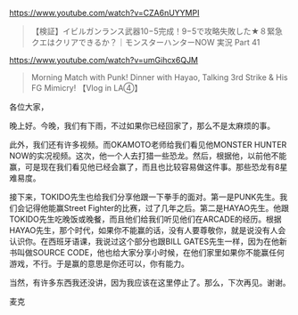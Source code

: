 https://www.youtube.com/watch?v=CZA6nUYYMPI
 
> 【検証】イビルガンランス武器10−5完成！9−5で攻略失敗した★８緊急クエはクリアできるか？｜モンスターハンターNOW 実況 Part 41

https://www.youtube.com/watch?v=umGihcx6QJM

> Morning Match with Punk! Dinner with Hayao, Talking 3rd Strike & His FG Mimicry! 【Vlog in LA④】

各位大家，

晚上好。今晚，我们有下雨，不过如果你已经回家了，那么不是太麻烦的事。

此外，我们还有许多视频。而OKAMOTO老师给我们看见他MONSTER HUNTER NOW的实况视频。这次，他一个人去打猎一些恐龙。然后，根据他，以前他不能赢，可是现在我们看见他已经会赢了，而且也比较容易做这件事。那些恐龙有8星难易度。

接下来，TOKIDO先生也给我们分享他跟一下拳手的面对。第一是PUNK先生。我们会记得他能赢Street Fighter的比赛，过了几年之后。第二是HAYAO先生。他跟TOKIDO先生吃晚饭或晚餐，而且他们给我们听见他们在ARCADE的经历。根据HAYAO先生，那个时代，如果你不能赢的话，没有人要尊敬你，就是说没有人会认识你。在西班牙语课，我说过这个部分也跟BILL GATES先生一样，因为在他新书叫做SOURCE CODE，他也给大家分享小时候，在他们家里如果你不能赢任何游戏，不行。于是赢的意思是你还可以，你有能力。

当然，有许多东西我还没讲，因为我应该在这里停止了。那么，下次再见。谢谢。

麦克
